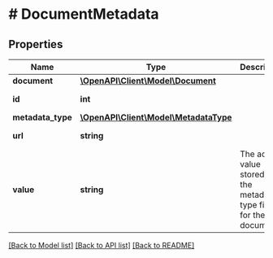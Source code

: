# # DocumentMetadata

## Properties

Name | Type | Description | Notes
------------ | ------------- | ------------- | -------------
**document** | [**\OpenAPI\Client\Model\Document**](Document.md) |  | [optional] 
**id** | **int** |  | [optional] [readonly] 
**metadata_type** | [**\OpenAPI\Client\Model\MetadataType**](MetadataType.md) |  | [optional] 
**url** | **string** |  | [optional] [readonly] 
**value** | **string** | The actual value stored in the metadata type field for the document. | [optional] 

[[Back to Model list]](../../README.md#documentation-for-models) [[Back to API list]](../../README.md#documentation-for-api-endpoints) [[Back to README]](../../README.md)


